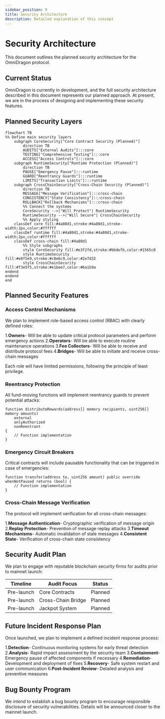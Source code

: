 ```yaml
---
sidebar_position: 9
title: Security Architecture
description: Detailed explanation of this concept
---
```


# Security Architecture

This document outlines the planned security architecture for the OmniDragon protocol.

## Current Status

OmniDragon is currently in development, and the full security architecture described in this document represents our planned approach. At present, we are in the process of designing and implementing these security features.

## Planned Security Layers

```mermaid
flowchart TB
%% Define main security layers
    subgraph CoreSecurity["Core Contract Security (Planned)"]
        direction TB
        AUDITS["External Audits"]:::core
        TESTING["Comprehensive Testing"]:::core
        ACCESS["Access Controls"]:::core
    subgraph RuntimeSecurity["Runtime Protection (Planned)"]
        direction TB
        PAUSE["Emergency Pause"]:::runtime
        GUARD["Reentrancy Guards"]:::runtime
        LIMITS["Transaction Limits"]:::runtime
    subgraph CrossChainSecurity["Cross-Chain Security (Planned)"]
        direction TB
        MESSAGE["Message Verification"]:::cross-chain
        CONSISTENCY["State Consistency"]:::cross-chain
        ROLLBACK["Rollback Mechanisms"]:::cross-chain
        %% Connect the systems
        CoreSecurity -->|"Will Protect"| RuntimeSecurity
        RuntimeSecurity -->|"Will Secure"| CrossChainSecurity
        %% Apply styling
    classDef core fill:#4a80d1,stroke:#4a80d1,stroke-width:2px,color:#ffffff
    classDef runtime fill:#4a80d1,stroke:#4a80d1,stroke-width:2px,color:#ffffff
    classDef cross-chain fill:#4a80d1
        %% Style subgraphs
        style CoreSecurity fill:#e3f2fd,stroke:#bbdefb,color:#1565c0
        style RuntimeSecurity fill:#e8f5e9,stroke:#c8e6c9,color:#2e7d32
        style CrossChainSecurity fill:#f3e5f5,stroke:#e1bee7,color:#6a1b9a
endend
endend
end
```

## Planned Security Features

### Access Control Mechanisms

We plan to implement role-based access control (RBAC) with clearly defined roles:

1.**Owners**- Will be able to update critical protocol parameters and perform emergency actions
2.**Operators**- Will be able to execute routine maintenance operations
3.**Fee Collectors**- Will be able to receive and distribute protocol fees
4.**Bridges**- Will be able to initiate and receive cross-chain messages

Each role will have limited permissions, following the principle of least privilege.

### Reentrancy Protection

All fund-moving functions will implement reentrancy guards to prevent potential attacks:

```solidity
function distributeRewards(address[] memory recipients, uint256[] memory amounts) 
    external 
    onlyAuthorized 
    nonReentrant 
{
    // Function implementation
}
```

### Emergency Circuit Breakers

Critical contracts will include pausable functionality that can be triggered in case of emergencies:

```solidity
function transfer(address to, uint256 amount) public override whenNotPaused returns (bool) {
    // Function implementation
}
```

### Cross-Chain Message Verification

The protocol will implement verification for all cross-chain messages:

1.**Message Authentication**- Cryptographic verification of message origin
2.**Replay Protection**- Prevention of message replay attacks
3.**Timeout Mechanisms**- Automatic invalidation of stale messages
4.**Consistent State**- Verification of cross-chain state consistency

## Security Audit Plan

We plan to engage with reputable blockchain security firms for audits prior to mainnet launch:

| Timeline | Audit Focus | Status |
|----------|-------------|--------|
| Pre-launch | Core Contracts | Planned |
| Pre-launch | Cross-Chain Bridge | Planned |
| Pre-launch | Jackpot System | Planned |

## Future Incident Response Plan

Once launched, we plan to implement a defined incident response process:

1.**Detection**- Continuous monitoring systems for early threat detection
2.**Analysis**- Rapid impact assessment by the security team
3.**Containment**- Emergency pause of affected components if necessary
4.**Remediation**- Development and deployment of fixes
5.**Recovery**- Safe system restart and user communication
6.**Post-Incident Review**- Detailed analysis and preventive measures

## Bug Bounty Program

We intend to establish a bug bounty program to encourage responsible disclosure of security vulnerabilities. Details will be announced closer to the mainnet launch.
